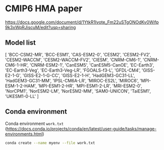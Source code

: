 # CMIP6 HMA paper

https://docs.google.com/document/d/1YtkR1Ivote_Fm22uSTgONOdKv0Wifp9k3xWpRJiscuM/edit?usp=sharing

## Model list

[
  'BCC-CSM2-MR',
  'BCC-ESM1',
  'CAS-ESM2-0',
  'CESM2',
  'CESM2-FV2',
  'CESM2-WACCM',
  'CESM2-WACCM-FV2',
  'CIESM',
  'CNRM-CM6-1',
  'CNRM-CM6-1-HR',
  'CNRM-ESM2-1',
  'CanESM5',
  'CanESM5-CanOE',
  'EC-Earth3',
  'EC-Earth3-Veg',
  'EC-Earth3-Veg-LR',
  'FGOALS-f3-L',
  'GFDL-CM4',
  'GISS-E2-1-G',
  'GISS-E2-1-G-CC',
  'GISS-E2-1-H',
  'HadGEM3-GC31-LL',
  'HadGEM3-GC31-MM',
  'IPSL-CM6A-LR',
  'MIROC-ES2L',
  'MIROC6',
  'MPI-ESM-1-2-HAM',
  'MPI-ESM1-2-HR',
  'MPI-ESM1-2-LR',
  'MRI-ESM2-0',
  'NorCPM1',
  'NorESM2-LM',
  'NorESM2-MM',
  'SAM0-UNICON',
  'TaiESM1',
  'UKESM1-0-LL'
]
  
## Conda environment

Conda environment `work.txt` (https://docs.conda.io/projects/conda/en/latest/user-guide/tasks/manage-environments.html)

```bash
conda create --name myenv --file work.txt
```